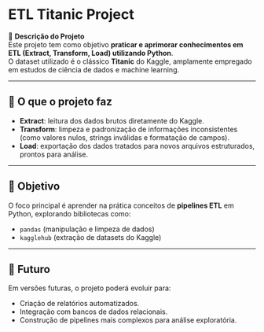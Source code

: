 # ETL Titanic Project

📌 **Descrição do Projeto**  
Este projeto tem como objetivo **praticar e aprimorar conhecimentos em ETL (Extract, Transform, Load) utilizando Python**.  
O dataset utilizado é o clássico **Titanic** do Kaggle, amplamente empregado em estudos de ciência de dados e machine learning.

---

## 🔎 O que o projeto faz

- **Extract**: leitura dos dados brutos diretamente do Kaggle.  
- **Transform**: limpeza e padronização de informações inconsistentes (como valores nulos, strings inválidas e formatação de campos).  
- **Load**: exportação dos dados tratados para novos arquivos estruturados, prontos para análise.

---

## 🎯 Objetivo

O foco principal é aprender na prática conceitos de **pipelines ETL** em Python, explorando bibliotecas como:

- `pandas` (manipulação e limpeza de dados)  
- `kagglehub` (extração de datasets do Kaggle)

---

## 🚀 Futuro

Em versões futuras, o projeto poderá evoluir para:

- Criação de relatórios automatizados.  
- Integração com bancos de dados relacionais.  
- Construção de pipelines mais complexos para análise exploratória.
